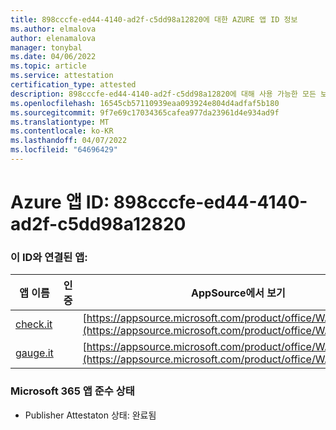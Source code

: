 ```yaml
---
title: 898cccfe-ed44-4140-ad2f-c5dd98a12820에 대한 AZURE 앱 ID 정보
ms.author: elmalova
author: elenamalova
manager: tonybal
ms.date: 04/06/2022
ms.topic: article
ms.service: attestation
certification_type: attested
description: 898cccfe-ed44-4140-ad2f-c5dd98a12820에 대해 사용 가능한 모든 보안 및 규정 준수 정보입니다.
ms.openlocfilehash: 16545cb57110939eaa093924e804d4adfaf5b180
ms.sourcegitcommit: 9f7e69c17034365cafea977da23961d4e934ad9f
ms.translationtype: MT
ms.contentlocale: ko-KR
ms.lasthandoff: 04/07/2022
ms.locfileid: "64696429"
---
```

# <a name="azure-app-id-898cccfe-ed44-4140-ad2f-c5dd98a12820"></a>Azure 앱 ID: 898cccfe-ed44-4140-ad2f-c5dd98a12820


### <a name="apps-associated-with-this-id"></a>이 ID와 연결된 앱:
| **앱 이름** | **인증** | **AppSource에서 보기** |
|--------------|---------------|-----------------------|
| [check.it](../forward/WA200003604.md) |  | [https://appsource.microsoft.com/product/office/WA200003604](https://appsource.microsoft.com/product/office/WA200003604) |
| [gauge.it](../forward/WA200003874.md) |  | [https://appsource.microsoft.com/product/office/WA200003874](https://appsource.microsoft.com/product/office/WA200003874) |

### <a name="microsoft-365-app-compliance-status"></a>Microsoft 365 앱 준수 상태
- Publisher Attestaton 상태: 완료됨
